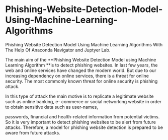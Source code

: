 # Phishing-Website-Detection-Model-Using-Machine-Learning-Algorithms
Phishing Website Detection Model Using Machine Learning Algorithms With The Help Of Anaconda Navigator and Juptyer Lab.



The main aim of the **Phishing Website Detection Model using Machine Learning Algorithm **is
to detect phishing websites. In last few years, the web and online services have changed the modern
world.
But due to our increasing dependency on online services, there is a threat for online security.
The most commonly known threat for online security is phishing attack.

In this type of attack the main motive is to replicate a legitimate website such as online banking, e-
commerce or social networking website in order to obtain sensitive data such as user-names,

passwords, financial and health-related information from potential victims.
So it is very important to detect phishing websites to be alert from future attacks.
Therefore, a model for phishing website detection is prepared to be aware from future attacks.

